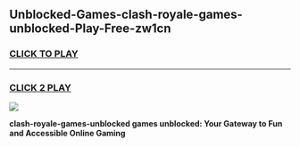 
## Unblocked-Games-clash-royale-games-unblocked-Play-Free-zw1cn
<h3>
<a href="https://premium76.site?title=clash-royale-games-unblocked&ref=23A">CLICK TO PLAY</a></h3>
<hr>

<h3>
<a href="https://premium76.site?title=clash-royale-games-unblocked&ref=23A">CLICK 2 PLAY</a>
  
</h3>

<a href="https://premium76.site?title=clash-royale-games-unblocked&ref=23A"><img src="https://clearcache.store/games.png"></a>


**clash-royale-games-unblocked games unblocked: Your Gateway to Fun and Accessible Online Gaming**

